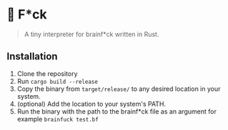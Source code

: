 # 🧠 F*ck

> A tiny interpreter for brainf*ck written in Rust.

## Installation

1. Clone the repository
2. Run `cargo build --release`
3. Copy the binary from `target/release/` to any desired location in your system.
4. (optional) Add the location to your system's PATH.
5. Run the binary with the path to the brainf*ck file as an argument for example `brainfuck test.bf`

